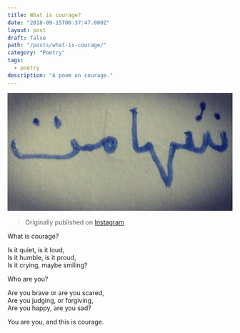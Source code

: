 ```yaml
---
title: What is courage?
date: "2018-09-15T00:37:47.000Z"
layout: post
draft: false
path: "/posts/what-is-courage/"
category: "Poetry"
tags:
  - poetry
description: "A poem on courage."
---
```


![Courage](./shahlamat.jpg)
> Originally published on [Instagram](https://www.instagram.com/p/BnvLJGsFTS-/)

What is courage?

Is it quiet, is it loud,  
Is it humble, is it proud,  
Is it crying, maybe smiling?

Who are you?

Are you brave or are you scared,  
Are you judging, or forgiving,  
Are you happy, are you sad?

You are you, and this is courage.
